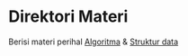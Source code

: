 # Direktori Materi

Berisi materi perihal [Algoritma](/Algoritma.md) & [Struktur data](/Struktur_Data.md)
